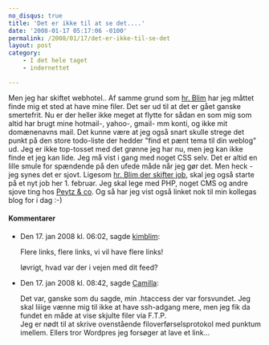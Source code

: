 ```yaml
---
no_disqus: true
title: 'Det er ikke til at se det....'
date: '2008-01-17 05:17:06 -0100'
permalink: /2008/01/17/det-er-ikke-til-se-det
layout: post
category:
    - I det hele taget
    - indernettet

---
```

Men jeg har skiftet webhotel.. Af samme grund som [hr. Blim](http://kimblim.dk/2008/01/mon-alt-er-som-det-skal-vaere.html) har jeg måttet finde mig et sted at have mine filer. Det ser ud til at det er gået ganske smertefrit. Nu er der heller ikke meget at flytte for sådan en som mig som altid har brugt mine hotmail-, yahoo-, gmail- mm konti, og ikke mit domænenavns mail. Det kunne være at jeg også snart skulle strege det punkt på den store todo-liste der hedder "find et pænt tema til din weblog" ud. Jeg er ikke top-tosset med det grønne jeg har nu, men jeg kan ikke finde et jeg kan lide. Jeg må vist i gang med noget CSS selv. Det er altid en lille smule for spændende på den ufede måde når jeg gør det. Men heck - jeg synes det er sjovt. Ligesom [hr. Blim der skifter job](http://kimblim.dk/2008/01/tdc-berlingske-digital-udvikling.html), skal jeg også starte på et nyt job her 1. februar. Jeg skal lege med PHP, noget CMS og andre sjove ting hos [Peytz & co](http://peytz.dk/). Og så har jeg vist også linket nok til min kollegas blog for i dag :-)
<div class="vintage-comments">
<h4>Kommentarer </h4>
<ul class="vintage-comments-list"><li>
<p class="comment-meta">Den <time datetime="2008-01-17T18:02:33+01:00">17. jan 2008 kl.  06:02</time>, sagde <a href="http://kimblim.dk">kimblim</a>:</p>
<p>Flere links, flere links, vi vil have flere links!</p>
<p>Iøvrigt, hvad var der i vejen med dit feed?</p>
</li>
<li>
<p class="comment-meta">Den <time datetime="2008-01-17T20:42:47+01:00">17. jan 2008 kl.  08:42</time>, sagde <a href="http://xoc.dk">Camilla</a>:</p>
<p>Det var, ganske som du sagde, min .htaccess der var forsvundet. Jeg skal liiige vænne mig til ikke at have ssh-adgang mere, men jeg fik da fundet en måde at vise skjulte filer via F.T.P.<br />
Jeg er nødt til at skrive ovenstående filoverførselsprotokol med punktum imellem. Ellers tror Wordpres jeg forsøger at lave et link...</p>
</li>
</ul>
</div>
